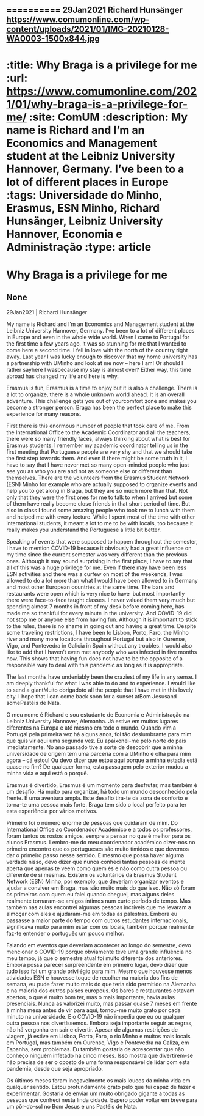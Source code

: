 
==========
29Jan2021
Richard Hunsänger
https://www.comumonline.com/wp-content/uploads/2021/01/IMG-20210128-WA0003-1500x844.jpg
---
:title: Why Braga is a privilege for me
:url: https://www.comumonline.com/2021/01/why-braga-is-a-privilege-for-me/
:site: ComUM
:description: My name is Richard and I’m an Economics and Management student at the Leibniz University Hannover, Germany. I’ve been to a lot of different places in Europe
:tags: Universidade do Minho, Erasmus, ESN Minho, Richard Hunsänger, Leibniz University Hannover, Economia e Administração
:type: article
==========


# **Why Braga is a privilege for me**

## None

29Jan2021 | Richard Hunsänger

My name is Richard and I’m an Economics and Management student at the Leibniz University Hannover, Germany. I’ve been to a lot of different places in Europe and even in the whole wide world. When I came to Portugal for the first time a few years ago, it was so stunning for me that I wanted to come here a second time. I fell in love with the north of the country right away. Last year I was lucky enough to discover that my home university has a partnership with UMinho and look at me now – here I am! Or should I rather sayhere I wasbecause my stay is almost over? Either way, this time abroad has changed my life and here is why.

Erasmus is fun, Erasmus is a time to enjoy but it is also a challenge. There is a lot to organize, there is a whole unknown world ahead. It is an overall adventure. This challenge gets you out of yourcomfort zone and makes you become a stronger person. Braga has been the perfect place to make this experience for many reasons.

First there is this enormous number of people that took care of me. From the International Office to the Academic Coordinator and all the teachers, there were so many friendly faces, always thinking about what is best for Erasmus students. I remember my academic coordinator telling us in the first meeting that Portuguese people are very shy and that we should take the first step towards them. And even if there might be some truth in it, I have to say that I have never met so many open-minded people who just see you as who you are and not as someone else or different than themselves. There are the volunteers from the Erasmus Student Network (ESN) Minho for example who are actually supposed to organize events and help you to get along in Braga, but they are so much more than that. Not only that they were the first ones for me to talk to when I arrived but some of them have really become close friends in that short period of time. But also in class I found some amazing people who took me to lunch with them and helped me with every lecture. While I spent most of the time with other international students, it meant a lot to me to be with locals, too because it really makes you understand the Portuguese a little bit better.

Speaking of events that were supposed to happen throughout the semester, I have to mention COVID-19 because it obviously had a great influence on my time since the current semester was very different than the previous ones. Although it may sound surprising in the first place, I have to say that all of this was a huge privilege for me. Even if there may have been less ESN activities and there was a curfew on most of the weekends, I was allowed to do a lot more than what I would have been allowed to in Germany and most other European countries at the same time. The bars and restaurants were open which is very nice to have  but most importantly there were face-to-face taught classes. I never valued them very much but spending almost 7 months in front of my desk before coming here, has made me so thankful for every minute in the university. And COVID-19 did not stop me or anyone else from having fun. Although it is important to stick to the rules, there is no shame in going out and having a great time. Despite some traveling restrictions, I have been to Lisbon, Porto, Faro, the Minho river and many more locations throughout Portugal but also in Ourense, Vigo, and Pontevedra in Galicia in Spain without any troubles. I would also like to add that I haven’t even met anybody who was infected in five months now. This shows that having fun does not have to be the opposite of a responsible way to deal with this pandemic as long as it is appropriate.

The last months have undeniably been the craziest of my life in any sense. I am deeply thankful for what I was able to do and to experience. I would like to send a giantMuito obrigadoto all the people that I have met in this lovely city. I hope that I can come back soon for a sunset atBom Jesusand somePastéis de Nata.

O meu nome é Richard e sou estudante de Economia e Administração na Leibniz University Hannover, Alemanha. Já estive em muitos lugares diferentes na Europa e até mesmo em todo o mundo. Quando vim a Portugal pela primeira vez há alguns anos, foi tão deslumbrante para mim que quis vir aqui uma segunda vez. Eu apaixonei-me pelo norte do país imediatamente. No ano passado tive a sorte de descobrir que a minha universidade de origem tem uma parceria com a UMinho e olha para mim agora – cá estou! Ou devo dizer que estou aqui porque a minha estadia está quase no fim? De qualquer forma, esta passagem pelo exterior mudou a minha vida e aqui está o porquê.

Erasmus é divertido, Erasmus é um momento para desfrutar, mas também é um desafio. Há muito para organizar, há todo um mundo desconhecido pela frente. É uma aventura ampla. Este desafio tira-te da zona de conforto e torna-te uma pessoa mais forte. Braga tem sido o local perfeito para ter esta experiência por vários motivos.

Primeiro foi o número enorme de pessoas que cuidaram de mim. Do International Office ao Coordenador Académico e a todos os professores, foram tantos os rostos amigos, sempre a pensar no que é melhor para os alunos Erasmus. Lembro-me do meu coordenador académico dizer-nos no primeiro encontro que os portugueses são muito tímidos e que devemos dar o primeiro passo nesse sentido. E mesmo que possa haver alguma verdade nisso, devo dizer que nunca conheci tantas pessoas de mente aberta que apenas te veem como quem és e não como outra pessoa ou diferente de si mesmas. Existem os voluntários da Erasmus Student Network (ESN) Minho, por exemplo, que deveriam organizar eventos e ajudar a conviver em Braga, mas são muito mais do que isso. Não só foram os primeiros com quem eu falei quando cheguei, mas alguns deles realmente tornaram-se amigos íntimos num curto período de tempo. Mas também nas aulas encontrei algumas pessoas incríveis que me levaram a almoçar com eles e ajudaram-me em todas as palestras. Embora eu passasse a maior parte do tempo com outros estudantes internacionais, significava muito para mim estar com os locais, também porque realmente faz-te entender o português um pouco melhor.

Falando em eventos que deveriam acontecer ao longo do semestre, devo mencionar o COVID-19 porque obviamente teve uma grande influência no meu tempo, já que o semestre atual foi muito diferente dos anteriores. Embora possa parecer surpreendente em primeiro lugar, devo dizer que tudo isso foi um grande privilégio para mim. Mesmo que houvesse menos atividades ESN e houvesse toque de recolher na maioria dos fins de semana, eu pude fazer muito mais do que teria sido permitido na Alemanha e na maioria dos outros países europeus. Os bares e restaurantes estavam abertos, o que é muito bom ter, mas o mais importante, havia aulas presenciais. Nunca as valorizei muito, mas passar quase 7 meses em frente à minha mesa antes de vir para aqui, tornou-me muito grato por cada minuto na universidade. E o COVID-19 não impediu que eu ou qualquer outra pessoa nos divertíssemos. Embora seja importante seguir as regras, não há vergonha em sair e divertir. Apesar de algumas restrições de viagem, já estive em Lisboa, Porto, Faro, o rio Minho e muitos mais locais em Portugal, mas também em Ourense, Vigo e Pontevedra na Galiza, em Espanha, sem problemas. Eu também gostaria de acrescentar que não conheço ninguém infetado há cinco meses. Isso mostra que divertirem-se não precisa de ser o oposto de uma forma responsável de lidar com esta pandemia, desde que seja apropriado.

Os últimos meses foram inegavelmente os mais loucos da minha vida em qualquer sentido. Estou profundamente grato pelo que fui capaz de fazer e experimentar. Gostaria de enviar um muito obrigado gigante a todas as pessoas que conheci nesta linda cidade. Espero poder voltar em breve para um pôr-do-sol no Bom Jesus e uns Pastéis de Nata.

